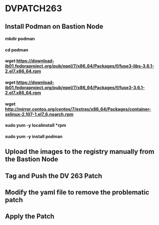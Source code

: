 # DVPATCH263

## Install Podman on Bastion Node
>
#### mkdir podman
#### cd podman
#### wget https://download-ib01.fedoraproject.org/pub/epel/7/x86_64/Packages/f/fuse3-libs-3.6.1-2.el7.x86_64.rpm
#### wget https://download-ib01.fedoraproject.org/pub/epel/7/x86_64/Packages/f/fuse3-3.6.1-2.el7.x86_64.rpm
#### wget http://mirror.centos.org/centos/7/extras/x86_64/Packages/container-selinux-2.107-1.el7_6.noarch.rpm
#### sudo yum -y localinstall *rpm
#### sudo yum -y install podman


## Upload the images to the registry manually from the Bastion Node


## Tag and Push the DV 263 Patch



## Modify the yaml file to remove the problematic patch



## Apply the Patch



